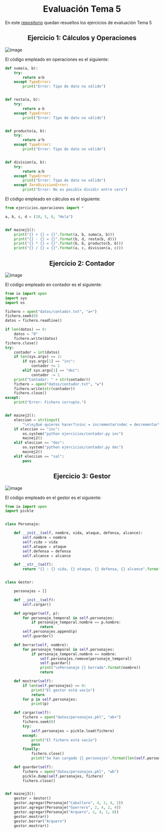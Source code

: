 <h1 align = "center"> Evaluación Tema 5</h1>

En este [repositorio](https://github.com/Diegodesantos1/Evaluacion_Tema_5) quedan resueltos los ejercicios de evaluación Tema 5

<h2 align = "center"> Ejercicio 1: Cálculos y Operaciones</h2>

![image](https://user-images.githubusercontent.com/91721855/207655563-595d378f-242a-4064-b2d7-74405fb63963.png)

El código empleado en operaciones es el siguiente:

```python
def suma(a, b):
    try:
        return a+b
    except TypeError:
        print("Error: Tipo de dato no válido")


def resta(a, b):
    try:
        return a-b
    except TypeError:
        print("Error: Tipo de dato no válido")


def producto(a, b):
    try:
        return a*b
    except TypeError:
        print("Error: Tipo de dato no válido")


def division(a, b):
    try:
        return a/b
    except TypeError:
        print("Error: Tipo de dato no válido")
    except ZeroDivisionError:
        print("Error: No es posible dividir entre cero")
```

El código empleado en cálculos es el siguiente:

```python
from ejercicios.operaciones import *

a, b, c, d = (10, 5, 0, "Hola")


def mainej1():
    print("{} + {} = {}".format(a, b, suma(a, b)))
    print("{} - {} = {}".format(b, d, resta(b, d)))
    print("{} * {} = {}".format(b, b, producto(b, b)))
    print("{} / {} = {}".format(a, c, division(a, c)))
```

<h2 align = "center"> Ejercicio 2: Contador</h2>

![image](https://user-images.githubusercontent.com/91721855/207655474-e2c61855-b098-4f70-80f4-21acd795ff48.png)


El código empleado en contador es el siguiente:

```python
from io import open
import sys
import os

fichero = open("datos/contador.txt", "a+")
fichero.seek(0)
datos = fichero.readline()

if len(datos) == 0:
    datos = "0"
    fichero.write(datos)
fichero.close()
try:
    contador = int(datos)
    if len(sys.argv) == 2:
        if sys.argv[1] == "inc":
            contador += 1
        elif sys.argv[1] == "dec":
            contador -= 1
    print("Contador: " + str(contador))
    fichero = open("datos/contador.txt", "w")
    fichero.write(str(contador))
    fichero.close()
except:
    print("Error: Fichero corrupto.")


def mainej2():
    eleccion = str(input(
        "\n\n¿Qué quieres hacer?\ninc = incrementar\ndec = decrementar\nsal = salir\n"))
    if eleccion == "inc":
        os.system("python ejercicios/contador.py inc")
        mainej2()
    elif eleccion == "dec":
        os.system("python ejercicios/contador.py dec")
        mainej2()
    elif eleccion == "sal":
        pass
```

<h2 align = "center"> Ejercicio 3: Gestor</h2>

![image](https://user-images.githubusercontent.com/91721855/207655415-ae7785a2-9700-479c-be18-a3da0bc79f51.png)

El código empleado en el gestor es el siguiente:

```python
from io import open
import pickle


class Personaje:

    def __init__(self, nombre, vida, ataque, defensa, alcance):
        self.nombre = nombre
        self.vida = vida
        self.ataque = ataque
        self.defensa = defensa
        self.alcance = alcance

    def __str__(self):
        return "{} : {} vida, {} ataque, {} defensa, {} alcance".format(self.nombre, self.vida, self.ataque, self.defensa, self.alcance)


class Gestor:

    personajes = []

    def __init__(self):
        self.cargar()

    def agregar(self, p):
        for personaje_temporal in self.personajes:
            if personaje_temporal.nombre == p.nombre:
                return
        self.personajes.append(p)
        self.guardar()

    def borrar(self, nombre):
        for personaje_temporal in self.personajes:
            if personaje_temporal.nombre == nombre:
                self.personajes.remove(personaje_temporal)
                self.guardar()
                print("\nPersonaje {} borrado".format(nombre))
                return

    def mostrar(self):
        if len(self.personajes) == 0:
            print("El gestor está vacío")
            return
        for p in self.personajes:
            print(p)

    def cargar(self):
        fichero = open("datos/personajes.pkl", "ab+")
        fichero.seek(0)
        try:
            self.personajes = pickle.load(fichero)
        except:
            print("El fichero está vacío")
            pass
        finally:
            fichero.close()
            print("Se han cargado {} personajes".format(len(self.personajes)))

    def guardar(self):
        fichero = open("datos/personajes.pkl", "wb")
        pickle.dump(self.personajes, fichero)
        fichero.close()


def mainej3():
    gestor = Gestor()
    gestor.agregar(Personaje("Caballero", 4, 2, 4, 2))
    gestor.agregar(Personaje("Guerrero", 2, 4, 2, 4))
    gestor.agregar(Personaje("Arquero", 2, 4, 1, 8))
    gestor.mostrar()
    gestor.borrar("Arquero")
    gestor.mostrar()
```
